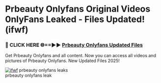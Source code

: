 # Prbeauty Onlyfans Original Videos 0nlyFans Leaked - Files Updated! (ifwf)

<h3>🔴 CLICK HERE 🌐==►► <a href="https://tinyurl.com/ms9xzufz" rel="nofollow">Prbeauty Onlyfans Updated Files</a></h3>

Get Prbeauty Onlyfans and all content. Now you can access all videos and pictures of Prbeauty Onlyfans. New Updated Files 2025!

[![ifwf](https://i.imgur.com/PQ7UWWw.gif)](https://tinyurl.com/ms9xzufz)
prbeauty onlyfans leaks<br>
prbeauty onlyfans leak